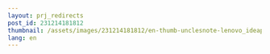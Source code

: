 ```yaml
---
layout: prj_redirects
post_id: 231214181812
thumbnail: /assets/images/231214181812/en-thumb-unclesnote-lenovo_ideapad_slim3_15aba7_r5_windows_installation_memory_upgrade.png
lang: en
---
```

